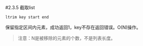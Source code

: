 #2.3.5	截取list

	ltrim key start end 

保留指定区间内元素，成功返回1，key不存在返回错误。O(N)操作。



> 注意：N是被移除的元素的个数，不是列表长度。